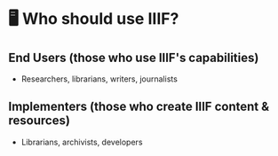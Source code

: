 # 🖥️ Who should use IIIF? 
## End Users (those who use IIIF's capabilities)

- Researchers, librarians, writers, journalists 

## Implementers (those who create IIIF content & resources)

- Librarians, archivists, developers 
